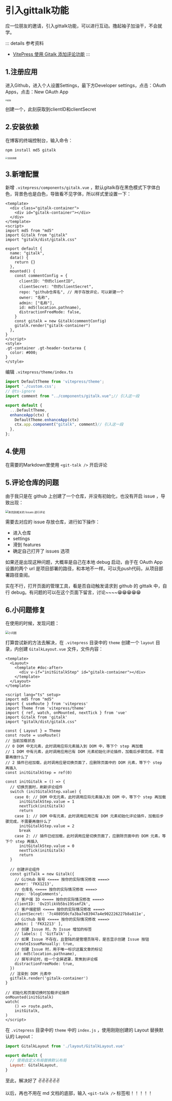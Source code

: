 # 引入gittalk功能

应一位朋友的邀请，引入gittalk功能，可以进行互动。撸起袖子加油干，不会就学。

::: details 参考资料
- [VitePress 使用 Gitalk 添加评论功能](https://libraheresy.github.io/site/blog/VitePress/VitePress_%E4%BD%BF%E7%94%A8_Gitalk_%E6%B7%BB%E5%8A%A0%E8%AF%84%E8%AE%BA%E5%8A%9F%E8%83%BD)
:::

## 1.注册应用

进入Github，进入个人设置Settings，最下方Developer settings，点击：OAuth Apps，点击：New OAuth App

<img src="./imgs/引入gittalk/img.png" alt="配置图" style="display: block; margin: 0 auto; zoom: 30%">

创建一个，此刻获取到clientID和clientSecret

## 2.安装依赖

在博客的终端控制台，输入命令：
```shell
npm install md5 gitalk
```
<img src="./imgs/引入gittalk/img_1.png" alt="安装依赖图" style="display: block; margin: 0 auto; zoom: 40%">

## 3.新增配置

新增 `.vitepress/components/gitalk.vue` ，默认gitalk存在黑色模式下字体白色，背景色也是白色，导致看不见字体，所以样式里设置一下：

```vue:line-numbers
<template>
  <div class="gitalk-container">
    <div id="gitalk-container"></div>
  </div>
</template>
<script>
import md5 from "md5"
import Gitalk from "gitalk"
import "gitalk/dist/gitalk.css"

export default {
  name: "gitalk",
  data() {
    return {}
  },
  mounted() {
    const commentConfig = {
      clientID: "你的clientID",
      clientSecret: "你的clientSecret",
      repo: "github仓库名", // 用于存放评论，可以新建一个
      owner: "名称",
      admin: ["名称"],
      id: md5(location.pathname),
      distractionFreeMode: false,
    }
    const gitalk = new Gitalk(commentConfig)
    gitalk.render("gitalk-container")
  },
}
</script>
<style>
.gt-container .gt-header-textarea {
  color: #000;
}
</style>
```

编辑 `.vitepress/theme/index.ts`

```ts
import DefaultTheme from 'vitepress/theme';
import './custom.css';
// @ts-ignore
import comment from "../components/gitalk.vue";// 引入这一段

export default {
  ...DefaultTheme,
  enhanceApp(ctx) {
    DefaultTheme.enhanceApp(ctx)
    ctx.app.component("gitalk", comment)// 引入这一段
  },
};
```

## 4.使用

在需要的Markdown里使用 `<git-talk />` 开启评论

## 5.评论仓库的问题

由于我只是在 github 上创建了一个仓库，并没有初始化，也没有开启 issue ，导致出现：

<img src="./imgs/引入gittalk/img_2.png" alt="未找到相关的 Issues 进行评论" style="display: block; margin: 0 auto; zoom:60%">

需要去对应的 issue 存放仓库，进行如下操作：
- 进入仓库
- settings
- 滑到 features
- 确定自己打开了 issues 选项

如果还是出现这种问题，大概率是自己在本地 debug 启动，由于在 OAuth App 设置的两个 url 是项目部署的路径，和本地不一样。可以先push代码，从项目部署路径查阅。

实在不行，打开页面的管理工具，看是否自动触发请求到 github 的 gittalk 中，自行 debug。有问题的可以在这个页面下留言，讨论~~~~😁😁😁😁😁

## 6.小问题修复

在使用的时候，发现问题：

<img src="./imgs/引入gittalk/img_3.png" alt="小问题" style="display: block; margin: 0 auto; zoom:60%">

打算尝试新的方法去解决，在 `.vitepress` 目录中的 `theme` 创建一个 `layout` 目录，内创建 `GitalkLayout.vue` 文件，文件内容：

```vue:line-numbers
<template>
  <Layout>
    <template #doc-after>
      <div v-if="initGitalkStep" id="gitalk-container"></div>
    </template>
  </Layout>
</template>

<script lang="ts" setup>
import md5 from "md5"
import { useRoute } from 'vitepress'
import Theme from 'vitepress/theme'
import { ref, watch, onMounted, nextTick } from 'vue'
import Gitalk from 'gitalk'
import "gitalk/dist/gitalk.css"

const { Layout } = Theme
const route = useRoute()
// 当前加载状态
// 0 DOM 中无元素，此时调用应将元素插入到 DOM 中，等下个 step 再加载
// 1 DOM 中有元素，此时调用应用已有 DOM 元素初始化评论插件，加载后步骤完成，不需要再做什么了
// 2 插件已经加载，此时调用应是切换页面了，应删除页面中的 DOM 元素，等下个 step 再插入
const initGitalkStep = ref(0)

const initGitalk = () => {
  // 切换页面时，刷新评论组件
  switch (initGitalkStep.value) {
    case 0: // DOM 中无元素，此时调用应将元素插入到 DOM 中，等下个 step 再加载
      initGitalkStep.value = 1
      nextTick(initGitalk)
      return
    case 1: // DOM 中有元素，此时调用应用已有 DOM 元素初始化评论插件，加载后步骤完成，不需要再做什么了
      initGitalkStep.value = 2
      break
    case 2: // 插件已经加载，此时调用应是切换页面了，应删除页面中的 DOM 元素，等下个 step 再插入
      initGitalkStep.value = 0
      nextTick(initGitalk)
      return
  }

  // 创建评论组件
  const gitTalk = new Gitalk({
    // GitHub 账号 <==== 按你的实际情况修改 ====>
    owner: 'FKX1213',
    // 仓库名 <==== 按你的实际情况修改 ====>
    repo: 'blogComments',
    // 客户端 ID <==== 按你的实际情况修改 ====>
    clientID: 'Ov23likVb5bs19Ssmf2k',
    // 客户端密钥 <==== 按你的实际情况修改 ====>
    clientSecret: '7c408950cfa3ba7e83947a4e902226227b8a811e',
    // Github 账号 <==== 按你的实际情况修改 ====>
    admin: [ 'FKX1213' ],
    // 创建 Issue 时，为 Issue 增加的标签
    // labels: [ 'GitTalk' ],
    // 如果 Issue 不存在，且登陆的是管理员账号，是否显示创建 Issue 按钮
    createIssueManually: true,
    // 创建 Issue 时，用于唯一标识这篇文章的标记
    id: md5(location.pathname),
    // 撰写评论时，给一个全屏遮罩，聚焦到评论框
    distractionFreeMode: true,
  })
  // 渲染到 DOM 元素中
  gitTalk.render('gitalk-container')
}

// 初始化和页面切换时加载评论插件
onMounted(initGitalk)
watch(
    () => route.path,
    initGitalk,
)
</script>
```

在 `.vitepress` 目录中的 `theme` 中的 `index.js` ，使用刚刚创建的 Layout 替换默认的 Layout：

```js
import GitalkLayout from './layout/GitalkLayout.vue'

export default {
  // 使用自定义布局替换默认布局
  Layout: GitalkLayout,
}
```

至此，解决好了 ✌✌✌✌✌✌

以后，再也不用在 md 文档的底部，输入 `<git-talk />`  标签啦！！！！！